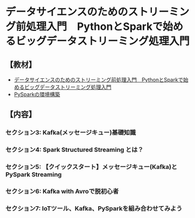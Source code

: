 # データサイエンスのためのストリーミング前処理入門　PythonとSparkで始めるビッグデータストリーミング処理入門

## 【教材】
* [データサイエンスのためのストリーミング前処理入門　PythonとSparkで始めるビッグデータストリーミング処理入門](https://www.udemy.com/course/python-spark-streaming/)
* [PySparkの環境構築](https://github.com/yk-st/pyspark_settings)

## 【内容】
### セクション3: Kafka(メッセージキュー)基礎知識

### セクション4: Spark Structured Streaming とは？

### セクション5: 【クイックスタート】メッセージキュー(Kafka)とPySpark Streaming

### セクション6: Kafka with Avroで脱初心者

### セクション7: IoTツール、Kafka、PySparkを組み合わせてみよう

